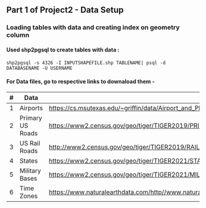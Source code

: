 

##  Part 1 of Project2 - Data Setup
### Loading tables with data and creating index on geometry column

#### Used shp2pgsql to create tables with data :

    shp2pgsql -s 4326 -I INPUTSHAPEFILE.shp TABLENAME| psql -d DATABASENAME -U USERNAME

#### For Data files, go to respective links to downaload them -

|   #   | Data | Link |
| :---: | ----------- | ---------------------- |
|    1  |     Airports       |  https://cs.msutexas.edu/~griffin/data/Airport_and_Plane_Data/airports.csv|
|2|  Primary US Roads  |https://www2.census.gov/geo/tiger/TIGER2019/PRIMARYROADS/tl_2019_us_primaryroads.zip|
|3|  US Rail Roads  |http://www2.census.gov/geo/tiger/TIGER2019/RAILS/tl_2019_us_rails.zip|
|4|  States  |https://www2.census.gov/geo/tiger/TIGER2021/STATE/tl_2021_us_state.zip|
|5|  Military Bases  |https://www2.census.gov/geo/tiger/TIGER2021/MIL/tl_2021_us_mil.zip|
|6|  Time Zones  |https://www.naturalearthdata.com/http//www.naturalearthdata.com/download/10m/cultural/ne_10m_time_zones.zip|
